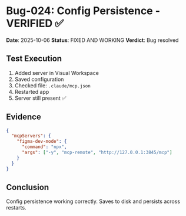 # Bug-024: Config Persistence - VERIFIED ✅

**Date**: 2025-10-06
**Status**: FIXED AND WORKING
**Verdict**: Bug resolved

## Test Execution
1. Added server in Visual Workspace
2. Saved configuration
3. Checked file: `.claude/mcp.json`
4. Restarted app
5. Server still present ✅

## Evidence
```json
{
  "mcpServers": {
    "figma-dev-mode": {
      "command": "npx",
      "args": ["-y", "mcp-remote", "http://127.0.0.1:3845/mcp"]
    }
  }
}
```

## Conclusion
Config persistence working correctly. Saves to disk and persists across restarts.
